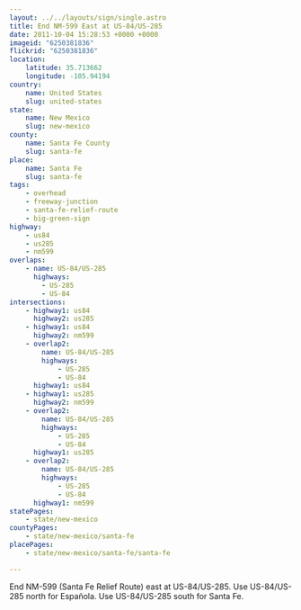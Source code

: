 ```yaml
---
layout: ../../layouts/sign/single.astro
title: End NM-599 East at US-84/US-285
date: 2011-10-04 15:28:53 +0000 +0000
imageid: "6250381836"
flickrid: "6250381836"
location:
    latitude: 35.713662
    longitude: -105.94194
country:
    name: United States
    slug: united-states
state:
    name: New Mexico
    slug: new-mexico
county:
    name: Santa Fe County
    slug: santa-fe
place:
    name: Santa Fe
    slug: santa-fe
tags:
    - overhead
    - freeway-junction
    - santa-fe-relief-route
    - big-green-sign
highway:
    - us84
    - us285
    - nm599
overlaps:
    - name: US-84/US-285
      highways:
        - US-285
        - US-84
intersections:
    - highway1: us84
      highway2: us285
    - highway1: us84
      highway2: nm599
    - overlap2:
        name: US-84/US-285
        highways:
            - US-285
            - US-84
      highway1: us84
    - highway1: us285
      highway2: nm599
    - overlap2:
        name: US-84/US-285
        highways:
            - US-285
            - US-84
      highway1: us285
    - overlap2:
        name: US-84/US-285
        highways:
            - US-285
            - US-84
      highway1: nm599
statePages:
    - state/new-mexico
countyPages:
    - state/new-mexico/santa-fe
placePages:
    - state/new-mexico/santa-fe/santa-fe

---
```

End NM-599 (Santa Fe Relief Route) east at US-84/US-285.  Use US-84/US-285 north for Española.  Use US-84/US-285 south for Santa Fe.